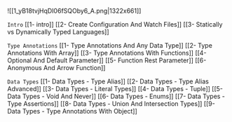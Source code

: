 ![[1_yB18tvjHqDI06fSQOby6_A.png|1322x661]]

`Intro`
[[1- intro]]
[[2- Create Configuration And Watch Files]]
[[3- Statically vs Dynamically Typed Languages]]

`Type Annotations`
 [[1- Type Annotations And Any Data Type]]
[[2- Type Annotations With Array]]
[[3- Type Annotations With Functions]]
[[4- Optional And Default Parameter]]
[[5- Function Rest Parameter]]
[[6- Anonymous And Arrow Function]]

`Data Types`
[[1- Data Types - Type Alias]]
[[2- Data Types - Type Alias Advanced]]
[[3- Data Types - Literal Types]]
[[4- Data Types - Tuple]]
[[5- Data Types - Void And Never]]
[[6- Data Types - Enums]]
[[7- Data Types - Type Assertions]]
[[8- Data Types - Union And Intersection Types]]
[[9- Data Types - Type Annotations With Object]]